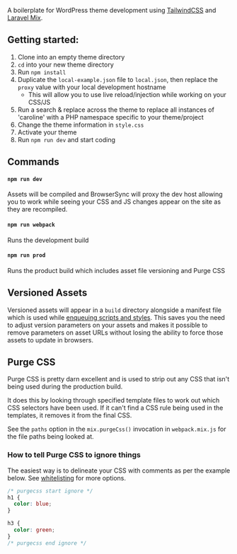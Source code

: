 A boilerplate for WordPress theme development using [TailwindCSS](https://tailwindcss.com/) and [Laravel Mix](https://laravel.com/docs/5.8/mix).

## Getting started:

1. Clone into an empty theme directory
1. `cd` into your new theme directory
1. Run `npm install`
1. Duplicate the `local-example.json` file to `local.json`, then replace the `proxy` value with your local 
development hostname
   - This will allow you to use live reload/injection while working on your CSS/JS
1. Run a search & replace across the theme to replace all instances of 'caroline' with a PHP 
namespace specific to your theme/project
1. Change the theme information in `style.css`
1. Activate your theme
1. Run `npm run dev` and start coding
   
## Commands

#### `npm run dev`

Assets will be compiled and BrowserSync will proxy the dev host allowing you to work while seeing your CSS and JS changes appear on the site as they are recompiled.

#### `npm run webpack`

Runs the development build

#### `npm run prod`

Runs the product build which includes asset file versioning and Purge CSS 

## Versioned Assets

Versioned assets will appear in a `build` directory alongside a manifest file which is used while 
[enqueuing scripts and styles](https://github.com/mishterk/wp-laravel-mix-theme-boilerplate/blob/master/includes/scripts-and-styles.php).
This saves you the need to adjust version parameters on your assets and makes it possible to remove parameters on 
asset URLs without losing the ability to force those assets to update in browsers.

## Purge CSS

Purge CSS is pretty darn excellent and is used to strip out any CSS that isn't being used during the production build. 

It does this by looking through specified template files to work out which CSS selectors have been used. If it can't 
find a CSS rule being used in the templates, it removes it from the final CSS. 

See the `paths` option in the `mix.purgeCss()` invocation in `webpack.mix.js` for the file paths being looked at. 

### How to tell Purge CSS to ignore things

The easiest way is to delineate your CSS with comments as per the example below. See 
[whitelisting](https://www.purgecss.com/whitelisting) for more options.   

```css
/* purgecss start ignore */
h1 {
  color: blue;
}

h3 {
  color: green;
}
/* purgecss end ignore */
```

